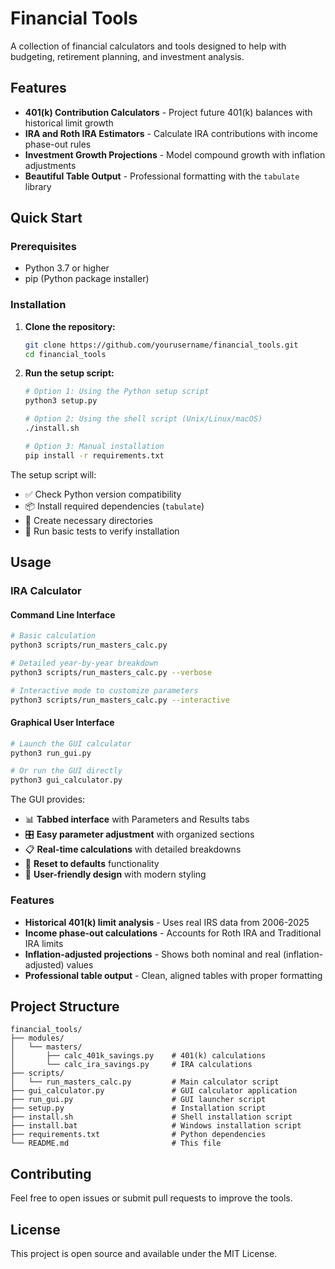 # Financial Tools

A collection of financial calculators and tools designed to help with budgeting, retirement planning, and investment analysis.

## Features

- **401(k) Contribution Calculators** - Project future 401(k) balances with historical limit growth
- **IRA and Roth IRA Estimators** - Calculate IRA contributions with income phase-out rules
- **Investment Growth Projections** - Model compound growth with inflation adjustments
- **Beautiful Table Output** - Professional formatting with the `tabulate` library

## Quick Start

### Prerequisites

- Python 3.7 or higher
- pip (Python package installer)

### Installation

1. **Clone the repository:**

   ```bash
   git clone https://github.com/yourusername/financial_tools.git
   cd financial_tools
   ```

2. **Run the setup script:**

   ```bash
   # Option 1: Using the Python setup script
   python3 setup.py

   # Option 2: Using the shell script (Unix/Linux/macOS)
   ./install.sh

   # Option 3: Manual installation
   pip install -r requirements.txt
   ```

The setup script will:

- ✅ Check Python version compatibility
- 📦 Install required dependencies (`tabulate`)
- 📁 Create necessary directories
- 🧪 Run basic tests to verify installation

## Usage

### IRA Calculator

#### Command Line Interface

```bash
# Basic calculation
python3 scripts/run_masters_calc.py

# Detailed year-by-year breakdown
python3 scripts/run_masters_calc.py --verbose

# Interactive mode to customize parameters
python3 scripts/run_masters_calc.py --interactive
```

#### Graphical User Interface

```bash
# Launch the GUI calculator
python3 run_gui.py

# Or run the GUI directly
python3 gui_calculator.py
```

The GUI provides:

- 📊 **Tabbed interface** with Parameters and Results tabs
- 🎛️ **Easy parameter adjustment** with organized sections
- 📋 **Real-time calculations** with detailed breakdowns
- 🔄 **Reset to defaults** functionality
- 📱 **User-friendly design** with modern styling

### Features

- **Historical 401(k) limit analysis** - Uses real IRS data from 2006-2025
- **Income phase-out calculations** - Accounts for Roth IRA and Traditional IRA limits
- **Inflation-adjusted projections** - Shows both nominal and real (inflation-adjusted) values
- **Professional table output** - Clean, aligned tables with proper formatting

## Project Structure

```
financial_tools/
├── modules/
│   └── masters/
│       ├── calc_401k_savings.py    # 401(k) calculations
│       └── calc_ira_savings.py     # IRA calculations
├── scripts/
│   └── run_masters_calc.py         # Main calculator script
├── gui_calculator.py               # GUI calculator application
├── run_gui.py                      # GUI launcher script
├── setup.py                        # Installation script
├── install.sh                      # Shell installation script
├── install.bat                     # Windows installation script
├── requirements.txt                # Python dependencies
└── README.md                       # This file
```

## Contributing

Feel free to open issues or submit pull requests to improve the tools.

## License

This project is open source and available under the MIT License.

